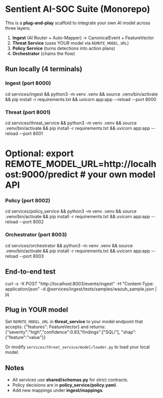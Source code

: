 
# Sentient AI-SOC Suite (Monorepo)

This is a **plug-and-play** scaffold to integrate your own AI model across three layers:
1) **Ingest** (AI Router + Auto-Mapper) → CanonicalEvent + FeatureVector
2) **Threat Service** (uses YOUR model via `REMOTE_MODEL_URL`)
3) **Policy Service** (turns detections into action plans)
4) **Orchestrator** (chains the flow)

## Run locally (4 terminals)
### Ingest (port 8000)
cd services/ingest && python3 -m venv .venv && source .venv/bin/activate && pip install -r requirements.txt && uvicorn app:app --reload --port 8000

### Threat (port 8001)
cd services/threat_service && python3 -m venv .venv && source .venv/bin/activate && pip install -r requirements.txt && uvicorn app:app --reload --port 8001
# Optional: export REMOTE_MODEL_URL=http://localhost:9000/predict  # your own model API

### Policy (port 8002)
cd services/policy_service && python3 -m venv .venv && source .venv/bin/activate && pip install -r requirements.txt && uvicorn app:app --reload --port 8002

### Orchestrator (port 8003)
cd services/orchestrator && python3 -m venv .venv && source .venv/bin/activate && pip install -r requirements.txt && uvicorn app:app --reload --port 8003

## End-to-end test
curl -s -X POST "http://localhost:8003/events/ingest" -H "Content-Type: application/json" -d @services/ingest/tests/samples/wazuh_sample.json | jq

## Plug in YOUR model
Set `REMOTE_MODEL_URL` in **threat_service** to your model endpoint that accepts:
{"features": FeatureVector}
and returns:
{"severity":"high","confidence":0.83,"findings":["SQLi"], "shap":{"feature":"value"}}

Or modify `services/threat_service/model/loader.py` to load your local model.

## Notes
- All services use **shared/schemas.py** for strict contracts.
- Policy decisions are in **policy_service/policy.yaml**.
- Add new mappings under **ingest/mappings**.
